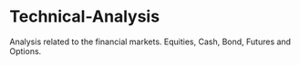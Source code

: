 # Technical-Analysis
Analysis related to the financial markets. Equities, Cash, Bond, Futures and Options.  
